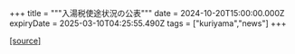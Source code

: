 +++
title = """入湯税使途状況の公表"""
date = 2024-10-20T15:00:00.000Z
expiryDate = 2025-03-10T04:25:55.490Z
tags = ["kuriyama","news"]
+++


[[source]](https://www.town.kuriyama.hokkaido.jp/soshiki/32/932.html)
